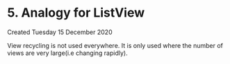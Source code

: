 # 5. Analogy for ListView
Created Tuesday 15 December 2020

View recycling is not used everywhere. It is only used where the number of views are very large(i.e changing rapidly).

